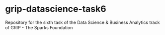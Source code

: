 # grip-datascience-task6
Repository for the sixth task of the Data Science &amp; Business Analytics track of GRIP - The Sparks Foundation
